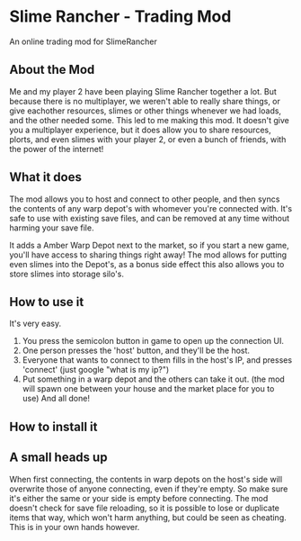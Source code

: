 # Slime Rancher - Trading Mod
An online trading mod for SlimeRancher

## About the Mod
Me and my player 2 have been playing Slime Rancher together a lot. But because there is no multiplayer, we weren't able to really share things, or give eachother resources, slimes or other things whenever we had loads, and the other needed some.
This led to me making this mod. It doesn't give you a multiplayer experience, but it does allow you to share resources, plorts, and even slimes with your player 2, or even a bunch of friends, with the power of the internet!


## What it does
The mod allows you to host and connect to other people, and then syncs the contents of any warp depot's with whomever you're connected with. It's safe to use with existing save files, and can be removed at any time without harming your save file.

It adds a Amber Warp Depot next to the market, so if you start a new game, you'll have access to sharing things right away!
The mod allows for putting even slimes into the Depot's, as a bonus side effect this also allows you to store slimes into storage silo's.


## How to use it
It's very easy. 
1. You press the semicolon button in game to open up the connection UI. 
2. One person presses the 'host' button, and they'll be the host.
3. Everyone that wants to connect to them fills in the host's IP, and presses 'connect' (just google "what is my ip?")
4. Put something in a warp depot and the others can take it out. (the mod will spawn one between your house and the market place for you to use)
And all done!


## How to install it


## A small heads up
When first connecting, the contents in warp depots on the host's side will overwrite those of anyone connecting, even if they're empty. So make sure it's either the same or your side is empty before connecting.
The mod doesn't check for save file reloading, so it is possible to lose or duplicate items that way, which won't harm anything, but could be seen as cheating. This is in your own hands however.
